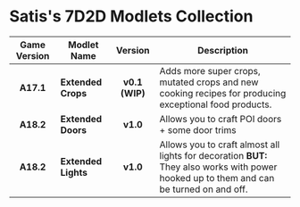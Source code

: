 # Satis's 7D2D Modlets Collection

| Game Version | Modlet Name | Version | Description |
| :----------: | ----------- | :-----: | ----------- |
| **A17.1** | **Extended Crops** | **v0.1 (WIP)** | Adds more super crops, mutated crops and new cooking recipes for producing exceptional food products. |
| **A18.2** | **Extended Doors** | **v1.0** | Allows you to craft POI doors + some door trims |
| **A18.2** | **Extended Lights** | **v1.0** | Allows you to craft almost all lights for decoration **BUT:** They also works with power hooked up to them and can be turned on and off. |



